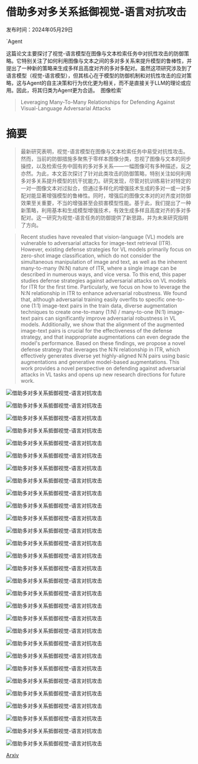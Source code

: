 # 借助多对多关系抵御视觉-语言对抗攻击

发布时间：2024年05月29日

`Agent

这篇论文主要探讨了视觉-语言模型在图像与文本检索任务中对抗性攻击的防御策略。它特别关注了如何利用图像与文本之间的多对多关系来提升模型的鲁棒性，并提出了一种新的策略来生成多样且高度对齐的多对多配对。虽然这项研究涉及到了语言模型（视觉-语言模型），但其核心在于模型的防御机制和对抗性攻击的应对策略，这与Agent的自主决策和行为优化更为相关，而不是直接关于LLM的理论或应用。因此，将其归类为Agent更为合适。` `图像检索`

> Leveraging Many-To-Many Relationships for Defending Against Visual-Language Adversarial Attacks

# 摘要

> 最新研究表明，视觉-语言模型在图像与文本检索任务中易受对抗性攻击。然而，当前的防御措施多聚焦于零样本图像分类，忽视了图像与文本的同步操控，以及检索任务中固有的多对多关系——一幅图像可有多种描述，反之亦然。为此，本文首次探讨了针对此类攻击的防御策略，特别关注如何利用多对多关系提升模型的抗干扰能力。研究发现，尽管对抗训练易针对特定的一对一图像文本对过拟合，但通过多样化的增强技术生成的多对一或一对多配对能显著增强模型的鲁棒性。同时，增强后的图像文本对的对齐度对防御效果至关重要，不当的增强甚至会损害模型性能。基于此，我们提出了一种新策略，利用基本和生成模型增强技术，有效生成多样且高度对齐的多对多配对。这一研究为视觉-语言任务的防御提供了新思路，并为未来研究指明了方向。

> Recent studies have revealed that vision-language (VL) models are vulnerable to adversarial attacks for image-text retrieval (ITR). However, existing defense strategies for VL models primarily focus on zero-shot image classification, which do not consider the simultaneous manipulation of image and text, as well as the inherent many-to-many (N:N) nature of ITR, where a single image can be described in numerous ways, and vice versa. To this end, this paper studies defense strategies against adversarial attacks on VL models for ITR for the first time. Particularly, we focus on how to leverage the N:N relationship in ITR to enhance adversarial robustness. We found that, although adversarial training easily overfits to specific one-to-one (1:1) image-text pairs in the train data, diverse augmentation techniques to create one-to-many (1:N) / many-to-one (N:1) image-text pairs can significantly improve adversarial robustness in VL models. Additionally, we show that the alignment of the augmented image-text pairs is crucial for the effectiveness of the defense strategy, and that inappropriate augmentations can even degrade the model's performance. Based on these findings, we propose a novel defense strategy that leverages the N:N relationship in ITR, which effectively generates diverse yet highly-aligned N:N pairs using basic augmentations and generative model-based augmentations. This work provides a novel perspective on defending against adversarial attacks in VL tasks and opens up new research directions for future work.

![借助多对多关系抵御视觉-语言对抗攻击](../../../paper_images/2405.18770/TeCoA.png)

![借助多对多关系抵御视觉-语言对抗攻击](../../../paper_images/2405.18770/NtoN-CoA.png)

![借助多对多关系抵御视觉-语言对抗攻击](../../../paper_images/2405.18770/EDA_Co-Attack.png)

![借助多对多关系抵御视觉-语言对抗攻击](../../../paper_images/2405.18770/EDA_SGA.png)

![借助多对多关系抵御视觉-语言对抗攻击](../../../paper_images/2405.18770/llama-top_Co-Attack.png)

![借助多对多关系抵御视觉-语言对抗攻击](../../../paper_images/2405.18770/llama-top_SGA.png)

![借助多对多关系抵御视觉-语言对抗攻击](../../../paper_images/2405.18770/gtcap_accum_Co-Attack.png)

![借助多对多关系抵御视觉-语言对抗攻击](../../../paper_images/2405.18770/gtcap_accum_SGA.png)

![借助多对多关系抵御视觉-语言对抗攻击](../../../paper_images/2405.18770/img-aug_Co-Attack.png)

![借助多对多关系抵御视觉-语言对抗攻击](../../../paper_images/2405.18770/img-aug_SGA.png)

![借助多对多关系抵御视觉-语言对抗攻击](../../../paper_images/2405.18770/sd_accum_Co-Attack.png)

![借助多对多关系抵御视觉-语言对抗攻击](../../../paper_images/2405.18770/sd_accum_SGA.png)

![借助多对多关系抵御视觉-语言对抗攻击](../../../paper_images/2405.18770/EDA_Clean.png)

![借助多对多关系抵御视觉-语言对抗攻击](../../../paper_images/2405.18770/EDA_SupPGD.png)

![借助多对多关系抵御视觉-语言对抗攻击](../../../paper_images/2405.18770/EDA_BERT.png)

![借助多对多关系抵御视觉-语言对抗攻击](../../../paper_images/2405.18770/llama-top_Clean.png)

![借助多对多关系抵御视觉-语言对抗攻击](../../../paper_images/2405.18770/llama-top_SupPGD.png)

![借助多对多关系抵御视觉-语言对抗攻击](../../../paper_images/2405.18770/llama-top_BERT.png)

![借助多对多关系抵御视觉-语言对抗攻击](../../../paper_images/2405.18770/gtcap_accum_Clean.png)

![借助多对多关系抵御视觉-语言对抗攻击](../../../paper_images/2405.18770/gtcap_accum_SupPGD.png)

![借助多对多关系抵御视觉-语言对抗攻击](../../../paper_images/2405.18770/gtcap_accum_BERT.png)

![借助多对多关系抵御视觉-语言对抗攻击](../../../paper_images/2405.18770/img-aug_Clean.png)

![借助多对多关系抵御视觉-语言对抗攻击](../../../paper_images/2405.18770/img-aug_SupPGD.png)

![借助多对多关系抵御视觉-语言对抗攻击](../../../paper_images/2405.18770/img-aug_BERT.png)

![借助多对多关系抵御视觉-语言对抗攻击](../../../paper_images/2405.18770/sd_accum_Clean.png)

![借助多对多关系抵御视觉-语言对抗攻击](../../../paper_images/2405.18770/sd_accum_SupPGD.png)

![借助多对多关系抵御视觉-语言对抗攻击](../../../paper_images/2405.18770/sd_accum_BERT.png)

![借助多对多关系抵御视觉-语言对抗攻击](../../../paper_images/2405.18770/I2T_qualitative_comparison.png)

![借助多对多关系抵御视觉-语言对抗攻击](../../../paper_images/2405.18770/T2I_qualitative_comparison.png)

[Arxiv](https://arxiv.org/abs/2405.18770)